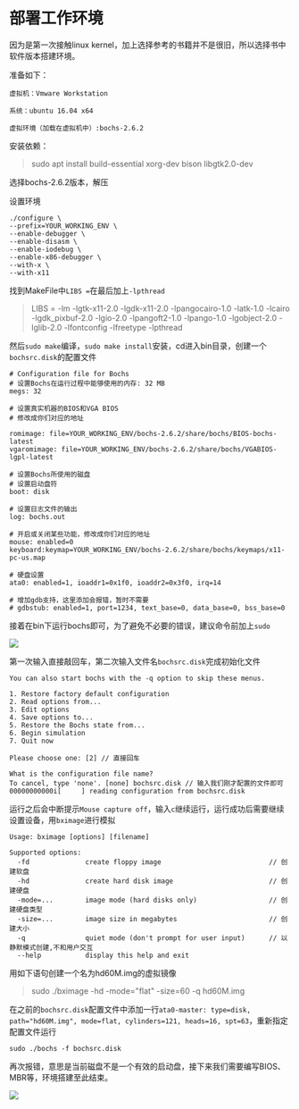 # 部署工作环境

因为是第一次接触linux kernel，加上选择参考的书籍并不是很旧，所以选择书中软件版本搭建环境。

准备如下：

`虚拟机：Vmware Workstation`

`系统：ubuntu 16.04 x64`

`虚拟环境（加载在虚拟机中）:bochs-2.6.2`

安装依赖：

> sudo apt install build-essential xorg-dev bison libgtk2.0-dev

选择bochs-2.6.2版本，解压

设置环境

```
./configure \
--prefix=YOUR_WORKING_ENV \
--enable-debugger \
--enable-disasm \
--enable-iodebug \
--enable-x86-debugger \
--with-x \
--with-x11
```

找到MakeFile中`LIBS =`在最后加上`-lpthread`

> LIBS =  -lm -lgtk-x11-2.0 -lgdk-x11-2.0 -lpangocairo-1.0 -latk-1.0 -lcairo -lgdk_pixbuf-2.0 -lgio-2.0 -lpangoft2-1.0 -lpango-1.0 -lgobject-2.0 -lglib-2.0 -lfontconfig     -lfreetype -lpthread

然后`sudo make`编译，`sudo make install`安装，cd进入bin目录，创建一个`bochsrc.disk`的配置文件

```
# Configuration file for Bochs
# 设置Bochs在运行过程中能够使用的内存: 32 MB
megs: 32

# 设置真实机器的BIOS和VGA BIOS
# 修改成你们对应的地址

romimage: file=YOUR_WORKING_ENV/bochs-2.6.2/share/bochs/BIOS-bochs-latest
vgaromimage: file=YOUR_WORKING_ENV/bochs-2.6.2/share/bochs/VGABIOS-lgpl-latest

# 设置Bochs所使用的磁盘
# 设置启动盘符
boot: disk

# 设置日志文件的输出
log: bochs.out

# 开启或关闭某些功能，修改成你们对应的地址
mouse: enabled=0
keyboard:keymap=YOUR_WORKING_ENV/bochs-2.6.2/share/bochs/keymaps/x11-pc-us.map

# 硬盘设置
ata0: enabled=1, ioaddr1=0x1f0, ioaddr2=0x3f0, irq=14

# 增加gdb支持，这里添加会报错，暂时不需要
# gdbstub: enabled=1, port=1234, text_base=0, data_base=0, bss_base=0
```

接着在bin下运行bochs即可，为了避免不必要的错误，建议命令前加上`sudo`

![](http://23.91.100.118:8080/images/2020/07/07/6ecb54ba98cb939c48cae6d7b1653aaf.png)

第一次输入直接敲回车，第二次输入文件名`bochsrc.disk`完成初始化文件

```
You can also start bochs with the -q option to skip these menus.

1. Restore factory default configuration
2. Read options from...
3. Edit options
4. Save options to...
5. Restore the Bochs state from...
6. Begin simulation
7. Quit now

Please choose one: [2] // 直接回车

What is the configuration file name?
To cancel, type 'none'. [none] bochsrc.disk // 输入我们刚才配置的文件即可
00000000000i[     ] reading configuration from bochsrc.disk
```

运行之后会中断提示`Mouse capture off`，输入`c`继续运行，运行成功后需要继续设置设备，用`bximage`进行模拟

```
Usage: bximage [options] [filename]

Supported options:
  -fd              create floppy image                           // 创建软盘
  -hd              create hard disk image                        // 创建硬盘
  -mode=...        image mode (hard disks only)                  // 创建硬盘类型
  -size=...        image size in megabytes                       // 创建大小
  -q               quiet mode (don't prompt for user input)      // 以静默模式创建,不和用户交互
  --help           display this help and exit
```

用如下语句创建一个名为hd60M.img的虚拟镜像

> sudo ./bximage -hd -mode="flat" -size=60 -q hd60M.img

在之前的`bochsrc.disk`配置文件中添加一行`ata0-master: type=disk, path="hd60M.img", mode=flat, cylinders=121, heads=16, spt=63`，重新指定配置文件运行

```
sudo ./bochs -f bochsrc.disk
```

再次报错，意思是当前磁盘不是一个有效的启动盘，接下来我们需要编写BIOS、MBR等，环境搭建至此结束。

![](http://23.91.100.118:8080/images/2020/07/07/637823d26b81538b087d825f1b06f6a8.png)